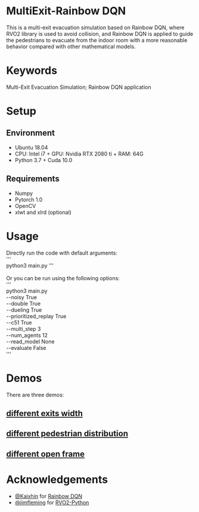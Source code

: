 MultiExit-Rainbow DQN
======
This is a multi-exit evacuation simulation based on Rainbow DQN, where RVO2 library is used to avoid collision, and Rainbow DQN is applied to guide the pedestrians to evacuate from the indoor room with a more reasonable behavior compared with other mathematical models.

# Keywords
Multi-Exit Evacuation Simulation; Rainbow DQN application
# Setup
## Environment
* Ubuntu 18.04
* CPU: Intel i7 + GPU: Nvidia RTX 2080 ti + RAM: 64G 
* Python 3.7 + Cuda 10.0
## Requirements
* Numpy
* Pytorch 1.0
* OpenCV
* xlwt and xlrd (optional)
# Usage
Directly run the code with default arguments:<br>
'''<br>
python3 main.py
'''<br>
<br>
Or you can be run using the following options:<br>
'''<br>
python3 main.py <br>
--noisy True<br>
--double True<br>
--dueling True<br>
--prioritized_replay True<br>
--c51 True<br>
--multi_step 3<br>
--num_agents 12<br>
--read_model None<br>
--evaluate False<br>
'''<br>
# Demos
There are three demos:
## [different exits width](https://www.youtube.com/watch?v=ec0hX0ac1QE)
## [different pedestrian distribution](https://www.youtube.com/watch?v=jmscouZGJqo)
## [different open frame](https://www.youtube.com/watch?v=bn1jeTuQdCY)
# Acknowledgements
- [@Kaixhin](https://github.com/Kaixhin) for [Rainbow DQN](https://github.com/Kaixhin/Rainbow) 
- [@jimfleming](https://github.com/jimfleming) for [RVO2-Python](https://github.com/jimfleming/rvo2)

